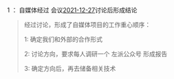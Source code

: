 1 ：  自媒体经过 会议[2021-12-27](../会议记录/2021-12-27.md)讨论后形成结论

>经过讨论，形成了自媒体项目的工作重心顺序：
>
>1: 确定我们和外部的合作形式
>
>2: 讨论方向，要求每人调研一个 左派公众号 形成报告
>
>3: 确定方向后，再去储备相关技术
>
>



